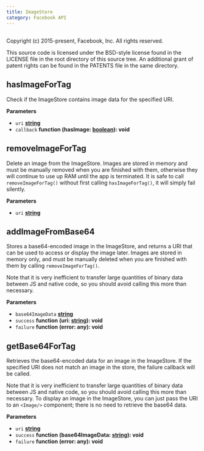 ```yaml
---
title: ImageStore
category: Facebook API
---
```

<!-- Generated by documentation.js. Update this documentation by updating the source code. -->

## 

Copyright (c) 2015-present, Facebook, Inc.
All rights reserved.

This source code is licensed under the BSD-style license found in the
LICENSE file in the root directory of this source tree. An additional grant
of patent rights can be found in the PATENTS file in the same directory.

## hasImageForTag

Check if the ImageStore contains image data for the specified URI.

**Parameters**

-   `uri` **[string](https://developer.mozilla.org/en-US/docs/Web/JavaScript/Reference/Global_Objects/String)** 
-   `callback` **function (hasImage: [boolean](https://developer.mozilla.org/en-US/docs/Web/JavaScript/Reference/Global_Objects/Boolean)): void** 

## removeImageForTag

Delete an image from the ImageStore. Images are stored in memory and
must be manually removed when you are finished with them, otherwise they
will continue to use up RAM until the app is terminated. It is safe to
call `removeImageForTag()` without first calling `hasImageForTag()`, it
will simply fail silently.

**Parameters**

-   `uri` **[string](https://developer.mozilla.org/en-US/docs/Web/JavaScript/Reference/Global_Objects/String)** 

## addImageFromBase64

Stores a base64-encoded image in the ImageStore, and returns a URI that
can be used to access or display the image later. Images are stored in
memory only, and must be manually deleted when you are finished with
them by calling `removeImageForTag()`.

Note that it is very inefficient to transfer large quantities of binary
data between JS and native code, so you should avoid calling this more
than necessary.

**Parameters**

-   `base64ImageData` **[string](https://developer.mozilla.org/en-US/docs/Web/JavaScript/Reference/Global_Objects/String)** 
-   `success` **function (uri: [string](https://developer.mozilla.org/en-US/docs/Web/JavaScript/Reference/Global_Objects/String)): void** 
-   `failure` **function (error: any): void** 

## getBase64ForTag

Retrieves the base64-encoded data for an image in the ImageStore. If the
specified URI does not match an image in the store, the failure callback
will be called.

Note that it is very inefficient to transfer large quantities of binary
data between JS and native code, so you should avoid calling this more
than necessary. To display an image in the ImageStore, you can just pass
the URI to an `<Image/>` component; there is no need to retrieve the
base64 data.

**Parameters**

-   `uri` **[string](https://developer.mozilla.org/en-US/docs/Web/JavaScript/Reference/Global_Objects/String)** 
-   `success` **function (base64ImageData: [string](https://developer.mozilla.org/en-US/docs/Web/JavaScript/Reference/Global_Objects/String)): void** 
-   `failure` **function (error: any): void** 
